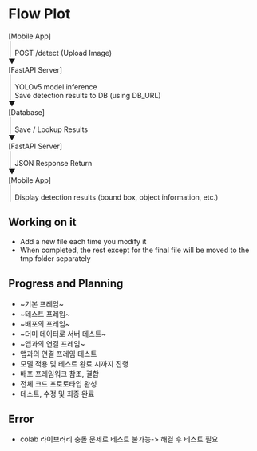 # Flow Plot
[Mobile App]    
   │   
   │ POST /detect (Upload Image)   
   ▼   
[FastAPI Server]    
   │   
   │ YOLOv5 model inference   
   │ Save detection results to DB (using DB_URL)   
   ▼    
[Database]    
   │   
   │ Save / Lookup Results   
   ▼    
[FastAPI Server]    
   │   
   │ JSON Response Return   
   ▼   
[Mobile App]      
   │   
   │ Display detection results (bound box, object information, etc.)   
## Working on it
* Add a new file each time you modify it
* When completed, the rest except for the final file will be moved to the tmp folder separately
## Progress and Planning
* ~기본 프레임~
* ~테스트 프레임~
* ~배포의 프레임~
* ~더미 데이터로 서버 테스트~
* ~앱과의 연결 프레임~
* 앱과의 연결 프레임 테스트
* 모델 적용 및 테스트 완료 시까지 진행
* 배포 프레임워크 참조, 결합
* 전체 코드 프로토타입 완성
* 테스트, 수정 및 최종 완료

## Error
* colab 라이브러리 충돌 문제로 테스트 불가능-> 해결 후 테스트 필요
